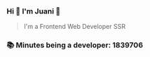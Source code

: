 ### Hi 👋 I&#39;m Juani 🦁

> I&#39;m a Frontend Web Developer SSR

### 📚 Minutes being a developer: 1839706
